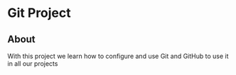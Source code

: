 # Git Project

## About

With this project we learn how to configure and use Git and GitHub to use it in all our projects